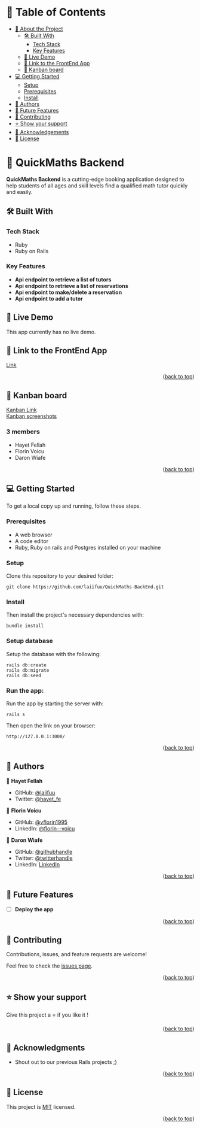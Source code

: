 <a name="readme-top"></a>

# 📗 Table of Contents

- [📖 About the Project](#about-project)
  - [🛠 Built With](#built-with)
    - [Tech Stack](#tech-stack)
    - [Key Features](#key-features)
  - [🚀 Live Demo](#live-demo)
  - [🚀 Link to the FrontEnd App](#front-end-project)
  - [🚀 Kanban board](#kanban-board)
- [💻 Getting Started](#getting-started)
  - [Setup](#setup)
  - [Prerequisites](#prerequisites)
  - [Install](#install)
- [👥 Authors](#authors)
- [🔭 Future Features](#future-features)
- [🤝 Contributing](#contributing)
- [⭐️ Show your support](#support)
- [🙏 Acknowledgements](#acknowledgements)
- [📝 License](#license)

<!-- PROJECT DESCRIPTION -->

# 📖 QuickMaths Backend<a name="about-project"></a>

**QuickMaths Backend** is a cutting-edge booking application designed to help students of all ages and skill levels find a qualified math tutor quickly and easily.
## 🛠 Built With <a name="built-with"></a>

### Tech Stack <a name="tech-stack"></a>

- Ruby
- Ruby on Rails

### Key Features <a name="key-features"></a>

- **Api endpoint to retrieve a list of tutors**
- **Api endpoint to retrieve a list of reservations**
- **Api endpoint to make/delete a reservation**
- **Api endpoint to add a tutor**

## 🚀 Live Demo <a name="live-demo"></a>

This app currently has no live demo. 

## 🚀 Link to the FrontEnd App <a name="front-end-project"></a>

[Link](https://github.com/laiifuu/quickmaths-frontend)

<p align="right">(<a href="#readme-top">back to top</a>)</p>

## 🚀 Kanban board <a name="kanban-board"></a>

[Kanban Link](https://github.com/users/laiifuu/projects/4/views/1)<br>
[Kanban screenshots](https://github.com/laiifuu/QuickMaths-BackEnd/issues/14)

### 3 members
  - Hayet Fellah
  - Florin Voicu
  - Daron Wiafe

<p align="right">(<a href="#readme-top">back to top</a>)</p>

<!-- GETTING STARTED -->

## 💻 Getting Started <a name="getting-started"></a>

To get a local copy up and running, follow these steps.

### Prerequisites

- A web browser
- A code editor
- Ruby, Ruby on rails and Postgres installed on your machine

### Setup

Clone this repository to your desired folder: 

```
git clone https://github.com/laiifuu/QuickMaths-BackEnd.git
```

### Install

Then install the project's necessary dependencies with: 

```
bundle install
```

### Setup database

Setup the database with the following:
```
rails db:create
rails db:migrate
rails db:seed
```

### Run the app: 
Run the app by starting the server with: 
```
rails s
```
Then open the link on your browser: 
```
http://127.0.0.1:3000/
```
<p align="right">(<a href="#readme-top">back to top</a>)</p>

<!-- AUTHORS -->

## 👥 Authors <a name="authors"></a>

👤 **Hayet Fellah**

- GitHub: [@laiifuu](https://github.com/laiifuu)
- Twitter: [@hayet_fe](https://twitter.com/hayet_fe)

👤 **Florin Voicu**

- GitHub: [@vflorin1995](https://github.com/vflorin1995)
- LinkedIn: [@florin--voicu](https://linkedin.com/in/florin--voicu)

👤 **Daron Wiafe**

- GitHub: [@githubhandle](https://github.com/Daron976)
- Twitter: [@twitterhandle](https://twitter.com/WiafeDaron)
- LinkedIn: [LinkedIn](https://www.linkedin.com/in/daronkwiafe/)


<p align="right">(<a href="#readme-top">back to top</a>)</p>

## 🔭 Future Features <a name="future-features"></a>

- [ ] **Deploy the app**

<p align="right">(<a href="#readme-top">back to top</a>)</p>

## 🤝 Contributing <a name="contributing"></a>

Contributions, issues, and feature requests are welcome!

Feel free to check the [issues page](../../issues/).

<p align="right">(<a href="#readme-top">back to top</a>)</p>

<!-- SUPPORT -->

## ⭐️ Show your support <a name="support"></a>

Give this project a ⭐️ if you like it !

<p align="right">(<a href="#readme-top">back to top</a>)</p>

<!-- ACKNOWLEDGEMENTS -->

## 🙏 Acknowledgments <a name="acknowledgements"></a>

- Shout out to our previous Rails projects ;)

<p align="right">(<a href="#readme-top">back to top</a>)</p>


<!-- LICENSE -->

## 📝 License <a name="license"></a>

This project is [MIT](./LICENSE) licensed.

<p align="right">(<a href="#readme-top">back to top</a>)</p>
